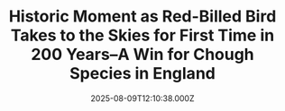 ---
title: "Historic Moment as Red-Billed Bird Takes to the Skies for First Time in 200 Years–A Win for Chough Species in England"
date: 2025-08-09T12:10:38.000Z
category: Human Kindness
externalLink: "https://www.goodnewsnetwork.org/historic-moment-as-red-billed-bird-takes-to-the-skies-in-england-for-first-time-in-200-years-a-win-for-chough-species/"
image: ""
excerpt: "A wild-born red-billed chough (CHUF) has taken to the skies in South East England for the first time in over 200 years. The young chough took flight from a wild nest in Dover, marking the first time in more than two centuries that the bird has lived independently in the wild in Kent. Liz Corry, […] The post Historic Moment…"
---